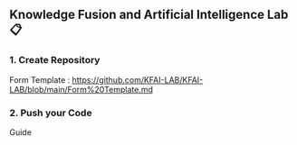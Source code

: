 ## Knowledge Fusion and Artificial Intelligence Lab 📋

### 1. Create Repository
   Form Template : <https://github.com/KFAI-LAB/KFAI-LAB/blob/main/Form%20Template.md>
### 2. Push your Code
  Guide 
